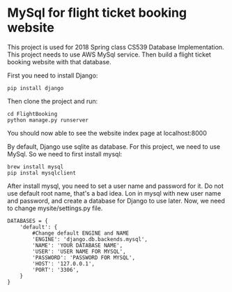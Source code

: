 # MySql for flight ticket booking website

This project is used for 2018 Spring class CS539 Database Implementation. This project needs to use AWS MySql service. Then build a flight ticket booking website with that database.

First you need to install Django:

```
pip install django
```

Then clone the project and run:

```
cd FlightBooking
python manage.py runserver
```
You should now able to see the website index page at localhost:8000

By default, Django use sqlite as database. For this project, we need to use MySql. So we need to first install mysql:

```
brew install mysql
pip instal mysqlclient
```

After install mysql, you need to set a user name and password for it. Do not use default root name, that's a bad idea. Lon in mysql with new user name and password, and create a database for Django to use later. Now, we need to change mysite/settings.py file.

```
DATABASES = {
	'default': {
		#Change default ENGINE and NAME
		'ENGINE': 'django.db.backends.mysql',
		'NAME': 'YOUR DATABASE NAME',
		'USER': 'USER NAME FOR MYSQL',
		'PASSWORD': 'PASSWORD FOR MYSQL',
		'HOST': '127.0.0.1',
		'PORT': '3306',
	}
}
```
